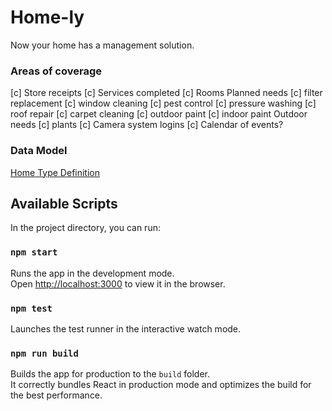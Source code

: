 # Home-ly
Now your home has a management solution.

### Areas of coverage
[c] Store receipts
[c] Services completed
[c] Rooms
Planned needs
  [c] filter replacement
  [c] window cleaning
  [c] pest control
  [c] pressure washing
  [c] roof repair
  [c] carpet cleaning
  [c] outdoor paint
  [c] indoor paint
Outdoor needs
  [c] plants
  [c] Camera system logins
  [c] Calendar of events?

### Data Model
[Home Type Definition](./src/types/home.types.ts)

## Available Scripts

In the project directory, you can run:

### `npm start`

Runs the app in the development mode.\
Open [http://localhost:3000](http://localhost:3000) to view it in the browser.

### `npm test`

Launches the test runner in the interactive watch mode.

### `npm run build`

Builds the app for production to the `build` folder.\
It correctly bundles React in production mode and optimizes the build for the best performance.
